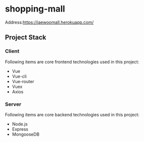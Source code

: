 # shopping-mall
Address:https://jaewoomall.herokuapp.com/  

## Project Stack  
### Client
Following items are core frontend technologies used in this project:
- Vue
- Vue-cli
- Vue-router
- Vuex
- Axios

### Server
Following items are core backend technologies used in this project:
- Node.js
- Express
- MongooseDB
